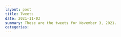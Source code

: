 ```yaml
---
layout: post
title: Tweets
date: 2021-11-03
summary: These are the tweets for November 3, 2021.
categories:
---
```


